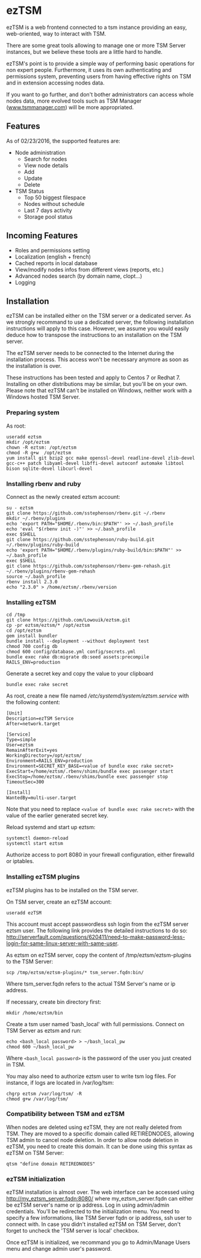 # ezTSM
ezTSM is a web frontend connected to a tsm instance providing an easy, web-oriented, way to interact with TSM.

There are some great tools allowing to manage one or more TSM Server instances, but we believe these tools are a little hard to handle.

ezTSM's point is to provide a simple way of performing basic operations for non expert people. Furthermore, it uses its own authenticating and permissions system, preventing users from having effective rights on TSM and in extension accessing nodes data.

If you want to go further, and don't bother administrators can access whole nodes data, more evolved tools such as TSM Manager (www.tsmmanager.com) will be more appropriated.

## Features
As of 02/23/2016, the supported features are:
- Node administration
  - Search for nodes
  - View node details
  - Add
  - Update
  - Delete
- TSM Status
  - Top 50 biggest filespace
  - Nodes without schedule
  - Last 7 days activity
  - Storage pool status

## Incoming Features
- Roles and permissions setting
- Localization (english + french)
- Cached reports in local database
- View/modify nodes infos from different views (reports, etc.)
- Advanced nodes search (by domain name, clopt...)
- Logging

## Installation
ezTSM can be installed either on the TSM server or a dedicated server. As we strongly recommand to use a dedicated server, the following installation instructions will apply to this case. However, we assume you would easily deduce how to transpose the instructions to an installation on the TSM server.

The ezTSM server needs to be connected to the Internet during the installation process. This access won't be necessary anymore as soon as the installation is over.

These instructions has been tested and apply to Centos 7 or Redhat 7. Installing on other distributions may be similar, but you'll be on your own. Please note  that ezTSM can't be installed on Windows, neither work with a Windows hosted TSM Server.

### Preparing system
As root:
```
useradd eztsm
mkdir /opt/eztsm
chown -R eztsm: /opt/eztsm
chmod -R g+w  /opt/eztsm
yum install git bzip2 gcc make openssl-devel readline-devel zlib-devel gcc-c++ patch libyaml-devel libffi-devel autoconf automake libtool bison sqlite-devel libcurl-devel
```

### Installing rbenv and ruby
Connect as the newly created eztsm account:
```
su - eztsm
git clone https://github.com/sstephenson/rbenv.git ~/.rbenv
mkdir ~/.rbenv/plugins
echo 'export PATH="$HOME/.rbenv/bin:$PATH"' >> ~/.bash_profile
echo 'eval "$(rbenv init -)"' >> ~/.bash_profile
exec $SHELL
git clone https://github.com/sstephenson/ruby-build.git ~/.rbenv/plugins/ruby-build
echo 'export PATH="$HOME/.rbenv/plugins/ruby-build/bin:$PATH"' >> ~/.bash_profile
exec $SHELL
git clone https://github.com/sstephenson/rbenv-gem-rehash.git ~/.rbenv/plugins/rbenv-gem-rehash
source ~/.bash_profile
rbenv install 2.3.0
echo "2.3.0" > /home/eztsm/.rbenv/version
```

### Installing ezTSM
```
cd /tmp
git clone https://github.com/Lowouik/eztsm.git
cp -pr eztsm/eztsm/* /opt/eztsm
cd /opt/eztsm
gem install bundler
bundle install --deployment --without deployment test
chmod 700 config db
chmod 600 config/database.yml config/secrets.yml
bundle exec rake db:migrate db:seed assets:precompile  RAILS_ENV=production
```

Generate a secret key and copy the value to your clipboard
```
bundle exec rake secret
```

As root, create a new file named */etc/systemd/system/eztsm.service* with the following content:
```
[Unit]
Description=ezTSM Service
After=network.target

[Service]
Type=simple
User=eztsm
RemainAfterExit=yes
WorkingDirectory=/opt/eztsm/
Environment=RAILS_ENV=production
Environment=SECRET_KEY_BASE=<value of bundle exec rake secret>
ExecStart=/home/eztsm/.rbenv/shims/bundle exec passenger start
ExecStop=/home/eztsm/.rbenv/shims/bundle exec passenger stop
TimeoutSec=300

[Install]
WantedBy=multi-user.target
```
Note that you need to replace ```<value of bundle exec rake secret>``` with the value of the earlier generated secret key.

Reload systemd and start up eztsm:
```
systemctl daemon-reload
systemctl start eztsm
```

Authorize access to port 8080 in your firewall configuration, either firewalld or iptables.

### Installing ezTSM plugins
ezTSM plugins has to be installed on the TSM server.

On TSM server, create an ezTSM account:
```
useradd ezTSM
```

This account must accept passwordless ssh login from the ezTSM server eztsm user. The following link provides the detailed instructions to do so: http://serverfault.com/questions/620411/need-to-make-password-less-login-for-same-linux-server-with-same-user.

As eztsm on ezTSM server, copy the content of /tmp/eztsm/eztsm-plugins to the TSM Server:
```
scp /tmp/eztsm/eztsm-plugins/* tsm_server.fqdn:bin/
```
Where tsm_server.fqdn refers to the actual TSM Server's name or ip address.

If necessary, create bin directory first:
```
mkdir /home/eztsm/bin
```

Create a tsm user named 'bash_local' with full permissions. Connect on TSM Server as eztsm and run:
```
echo <bash_local password> > ~/bash_local_pw
chmod 600 ~/bash_local_pw
```
Where ```<bash_local password>``` is the password of the user you just created in TSM.

You may also need to authorize eztsm user to write tsm log files. For instance, if logs are located in /var/log/tsm:
```
chgrp eztsm /var/log/tsm/ -R
chmod g+w /var/log/tsm/
```

### Compatibility between TSM and ezTSM
When nodes are deleted using ezTSM, they are not really deleted from TSM. They are moved to a specific domain called RETIREDNODES, allowing TSM admin to cancel node deletion. In order to allow node deletion in ezTSM, you need to create this domain. It can be done using this syntax as ezTSM on TSM Server:
```
qtsm "define domain RETIREDNODES"
```

### ezTSM initialization
ezTSM installation is almost over. The web interface can be accessed using http://my_eztsm_server.fqdn:8080/ where my_eztsm_server.fqdn can either be ezTSM server's name or ip address.
Log in using admin/admin credentials. You'll be redirected to the initialization menu. You need to specify a few informations, like TSM Server fqdn or ip address, ssh user to connect with. In case you didn't installed ezTSM on TSM Server, don't forget to uncheck the 'TSM server is local' checkbox.

Once ezTSM is initialized, we recommand you go to Admin/Manage Users menu and change admin user's password.
